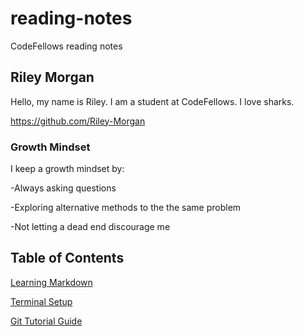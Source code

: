 # reading-notes
CodeFellows reading notes

## Riley Morgan
Hello, my name is Riley. I am a student at CodeFellows. I love sharks.

https://github.com/Riley-Morgan

### Growth Mindset
I keep a growth mindset by:

-Always asking questions

-Exploring alternative methods to the the same problem

-Not letting a dead end discourage me

## Table of Contents
[Learning Markdown](https://riley-morgan.github.io/reading-notes/learning-markdown.md)

[Terminal Setup](https://riley-morgan.github.io/reading-notes/terminal-setup.md)

[Git Tutorial Guide](https://riley-morgan.github.io/reading-notes/github-tutorial-guide.md)
